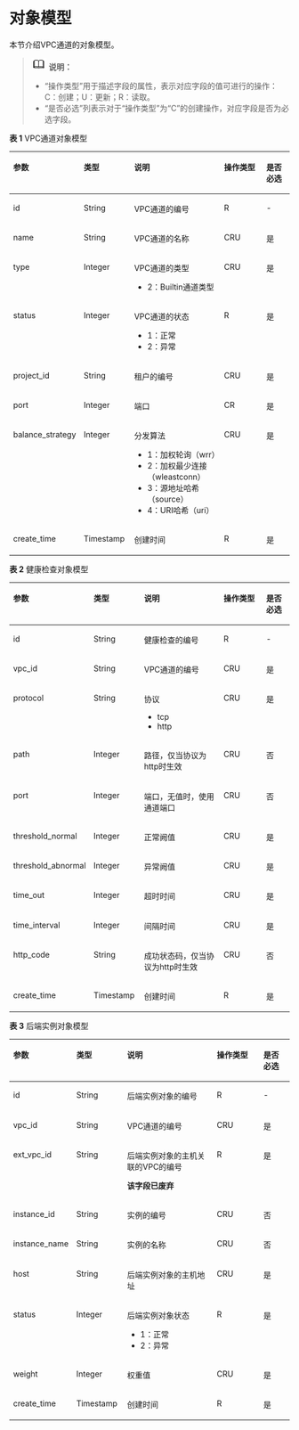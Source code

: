 # 对象模型<a name="apig-phapi-180713160"></a>

本节介绍VPC通道的对象模型。

>![](public_sys-resources/icon-note.gif) **说明：**   
>-   “操作类型”用于描述字段的属性，表示对应字段的值可进行的操作：  
>    C：创建；U：更新；R：读取。  
>-   “是否必选”列表示对于“操作类型”为“C”的创建操作，对应字段是否为必选字段。  

**表 1**  VPC通道对象模型

<a name="table49332581"></a>
<table><thead align="left"><tr id="row15637543"><th class="cellrowborder" valign="top" width="20.202020202020204%" id="mcps1.2.6.1.1"><p id="p58681484"><a name="p58681484"></a><a name="p58681484"></a>参数</p>
</th>
<th class="cellrowborder" valign="top" width="18.18181818181818%" id="mcps1.2.6.1.2"><p id="p55579749"><a name="p55579749"></a><a name="p55579749"></a>类型</p>
</th>
<th class="cellrowborder" valign="top" width="33.33333333333333%" id="mcps1.2.6.1.3"><p id="p5665819"><a name="p5665819"></a><a name="p5665819"></a>说明</p>
</th>
<th class="cellrowborder" valign="top" width="17.17171717171717%" id="mcps1.2.6.1.4"><p id="p56278165"><a name="p56278165"></a><a name="p56278165"></a>操作类型</p>
</th>
<th class="cellrowborder" valign="top" width="11.111111111111112%" id="mcps1.2.6.1.5"><p id="p62237499"><a name="p62237499"></a><a name="p62237499"></a>是否必选</p>
</th>
</tr>
</thead>
<tbody><tr id="row8072695"><td class="cellrowborder" valign="top" width="20.202020202020204%" headers="mcps1.2.6.1.1 "><p id="p49908526"><a name="p49908526"></a><a name="p49908526"></a>id</p>
</td>
<td class="cellrowborder" valign="top" width="18.18181818181818%" headers="mcps1.2.6.1.2 "><p id="p16058826"><a name="p16058826"></a><a name="p16058826"></a>String</p>
</td>
<td class="cellrowborder" valign="top" width="33.33333333333333%" headers="mcps1.2.6.1.3 "><p id="p25696563"><a name="p25696563"></a><a name="p25696563"></a>VPC通道的编号</p>
</td>
<td class="cellrowborder" valign="top" width="17.17171717171717%" headers="mcps1.2.6.1.4 "><p id="p1046864"><a name="p1046864"></a><a name="p1046864"></a>R</p>
</td>
<td class="cellrowborder" valign="top" width="11.111111111111112%" headers="mcps1.2.6.1.5 "><p id="p17687178"><a name="p17687178"></a><a name="p17687178"></a>-</p>
</td>
</tr>
<tr id="row24966877"><td class="cellrowborder" valign="top" width="20.202020202020204%" headers="mcps1.2.6.1.1 "><p id="p9051148"><a name="p9051148"></a><a name="p9051148"></a>name</p>
</td>
<td class="cellrowborder" valign="top" width="18.18181818181818%" headers="mcps1.2.6.1.2 "><p id="p62054412"><a name="p62054412"></a><a name="p62054412"></a>String</p>
</td>
<td class="cellrowborder" valign="top" width="33.33333333333333%" headers="mcps1.2.6.1.3 "><p id="p60351493"><a name="p60351493"></a><a name="p60351493"></a>VPC通道的名称</p>
</td>
<td class="cellrowborder" valign="top" width="17.17171717171717%" headers="mcps1.2.6.1.4 "><p id="p56632734"><a name="p56632734"></a><a name="p56632734"></a>CRU</p>
</td>
<td class="cellrowborder" valign="top" width="11.111111111111112%" headers="mcps1.2.6.1.5 "><p id="p23848703"><a name="p23848703"></a><a name="p23848703"></a>是</p>
</td>
</tr>
<tr id="row13311738"><td class="cellrowborder" valign="top" width="20.202020202020204%" headers="mcps1.2.6.1.1 "><p id="p4509019"><a name="p4509019"></a><a name="p4509019"></a>type</p>
</td>
<td class="cellrowborder" valign="top" width="18.18181818181818%" headers="mcps1.2.6.1.2 "><p id="p29686297"><a name="p29686297"></a><a name="p29686297"></a>Integer</p>
</td>
<td class="cellrowborder" valign="top" width="33.33333333333333%" headers="mcps1.2.6.1.3 "><p id="p55779867"><a name="p55779867"></a><a name="p55779867"></a>VPC通道的类型</p>
<a name="ul53721145134416"></a><a name="ul53721145134416"></a><ul id="ul53721145134416"><li>2：Builtin通道类型</li></ul>
</td>
<td class="cellrowborder" valign="top" width="17.17171717171717%" headers="mcps1.2.6.1.4 "><p id="p21875402"><a name="p21875402"></a><a name="p21875402"></a>CRU</p>
</td>
<td class="cellrowborder" valign="top" width="11.111111111111112%" headers="mcps1.2.6.1.5 "><p id="p27077133"><a name="p27077133"></a><a name="p27077133"></a>是</p>
</td>
</tr>
<tr id="row82661851161"><td class="cellrowborder" valign="top" width="20.202020202020204%" headers="mcps1.2.6.1.1 "><p id="p926619591611"><a name="p926619591611"></a><a name="p926619591611"></a>status</p>
</td>
<td class="cellrowborder" valign="top" width="18.18181818181818%" headers="mcps1.2.6.1.2 "><p id="p182661752166"><a name="p182661752166"></a><a name="p182661752166"></a>Integer</p>
</td>
<td class="cellrowborder" valign="top" width="33.33333333333333%" headers="mcps1.2.6.1.3 "><p id="p12663581620"><a name="p12663581620"></a><a name="p12663581620"></a>VPC通道的状态</p>
<a name="ul15791839184416"></a><a name="ul15791839184416"></a><ul id="ul15791839184416"><li>1：正常</li><li>2：异常</li></ul>
</td>
<td class="cellrowborder" valign="top" width="17.17171717171717%" headers="mcps1.2.6.1.4 "><p id="p7266350167"><a name="p7266350167"></a><a name="p7266350167"></a>R</p>
</td>
<td class="cellrowborder" valign="top" width="11.111111111111112%" headers="mcps1.2.6.1.5 "><p id="p152667591616"><a name="p152667591616"></a><a name="p152667591616"></a>是</p>
</td>
</tr>
<tr id="row42367610"><td class="cellrowborder" valign="top" width="20.202020202020204%" headers="mcps1.2.6.1.1 "><p id="p9224375"><a name="p9224375"></a><a name="p9224375"></a>project_id</p>
</td>
<td class="cellrowborder" valign="top" width="18.18181818181818%" headers="mcps1.2.6.1.2 "><p id="p8976892"><a name="p8976892"></a><a name="p8976892"></a>String</p>
</td>
<td class="cellrowborder" valign="top" width="33.33333333333333%" headers="mcps1.2.6.1.3 "><p id="p79993152715"><a name="p79993152715"></a><a name="p79993152715"></a>租户的编号</p>
</td>
<td class="cellrowborder" valign="top" width="17.17171717171717%" headers="mcps1.2.6.1.4 "><p id="p15296911"><a name="p15296911"></a><a name="p15296911"></a>CRU</p>
</td>
<td class="cellrowborder" valign="top" width="11.111111111111112%" headers="mcps1.2.6.1.5 "><p id="p31090241"><a name="p31090241"></a><a name="p31090241"></a>是</p>
</td>
</tr>
<tr id="row11376719"><td class="cellrowborder" valign="top" width="20.202020202020204%" headers="mcps1.2.6.1.1 "><p id="p49099023"><a name="p49099023"></a><a name="p49099023"></a>port</p>
</td>
<td class="cellrowborder" valign="top" width="18.18181818181818%" headers="mcps1.2.6.1.2 "><p id="p17597936"><a name="p17597936"></a><a name="p17597936"></a>Integer</p>
</td>
<td class="cellrowborder" valign="top" width="33.33333333333333%" headers="mcps1.2.6.1.3 "><p id="p16681305"><a name="p16681305"></a><a name="p16681305"></a>端口</p>
</td>
<td class="cellrowborder" valign="top" width="17.17171717171717%" headers="mcps1.2.6.1.4 "><p id="p13967064"><a name="p13967064"></a><a name="p13967064"></a>CR</p>
</td>
<td class="cellrowborder" valign="top" width="11.111111111111112%" headers="mcps1.2.6.1.5 "><p id="p57590436"><a name="p57590436"></a><a name="p57590436"></a>是</p>
</td>
</tr>
<tr id="row82989413144"><td class="cellrowborder" valign="top" width="20.202020202020204%" headers="mcps1.2.6.1.1 "><p id="p192983401416"><a name="p192983401416"></a><a name="p192983401416"></a>balance_strategy</p>
</td>
<td class="cellrowborder" valign="top" width="18.18181818181818%" headers="mcps1.2.6.1.2 "><p id="p182985416144"><a name="p182985416144"></a><a name="p182985416144"></a>Integer</p>
</td>
<td class="cellrowborder" valign="top" width="33.33333333333333%" headers="mcps1.2.6.1.3 "><p id="p22981401418"><a name="p22981401418"></a><a name="p22981401418"></a>分发算法</p>
<a name="ul31881612450"></a><a name="ul31881612450"></a><ul id="ul31881612450"><li>1：加权轮询（wrr）</li><li>2：加权最少连接（wleastconn）</li><li>3：源地址哈希（source）</li><li>4：URI哈希（uri）</li></ul>
</td>
<td class="cellrowborder" valign="top" width="17.17171717171717%" headers="mcps1.2.6.1.4 "><p id="p8298154131413"><a name="p8298154131413"></a><a name="p8298154131413"></a>CRU</p>
</td>
<td class="cellrowborder" valign="top" width="11.111111111111112%" headers="mcps1.2.6.1.5 "><p id="p1298148144"><a name="p1298148144"></a><a name="p1298148144"></a>是</p>
</td>
</tr>
<tr id="row684511713148"><td class="cellrowborder" valign="top" width="20.202020202020204%" headers="mcps1.2.6.1.1 "><p id="p8845107161418"><a name="p8845107161418"></a><a name="p8845107161418"></a>create_time</p>
</td>
<td class="cellrowborder" valign="top" width="18.18181818181818%" headers="mcps1.2.6.1.2 "><p id="p188451179141"><a name="p188451179141"></a><a name="p188451179141"></a>Timestamp</p>
</td>
<td class="cellrowborder" valign="top" width="33.33333333333333%" headers="mcps1.2.6.1.3 "><p id="p198451273146"><a name="p198451273146"></a><a name="p198451273146"></a>创建时间</p>
</td>
<td class="cellrowborder" valign="top" width="17.17171717171717%" headers="mcps1.2.6.1.4 "><p id="p784537191416"><a name="p784537191416"></a><a name="p784537191416"></a>R</p>
</td>
<td class="cellrowborder" valign="top" width="11.111111111111112%" headers="mcps1.2.6.1.5 "><p id="p128457751410"><a name="p128457751410"></a><a name="p128457751410"></a>是</p>
</td>
</tr>
</tbody>
</table>

**表 2**  健康检查对象模型

<a name="table41340048"></a>
<table><thead align="left"><tr id="row37775636"><th class="cellrowborder" valign="top" width="20.202020202020204%" id="mcps1.2.6.1.1"><p id="p39927684"><a name="p39927684"></a><a name="p39927684"></a>参数</p>
</th>
<th class="cellrowborder" valign="top" width="18.18181818181818%" id="mcps1.2.6.1.2"><p id="p12916952"><a name="p12916952"></a><a name="p12916952"></a>类型</p>
</th>
<th class="cellrowborder" valign="top" width="33.33333333333333%" id="mcps1.2.6.1.3"><p id="p39640185"><a name="p39640185"></a><a name="p39640185"></a>说明</p>
</th>
<th class="cellrowborder" valign="top" width="17.17171717171717%" id="mcps1.2.6.1.4"><p id="p56738382"><a name="p56738382"></a><a name="p56738382"></a>操作类型</p>
</th>
<th class="cellrowborder" valign="top" width="11.111111111111112%" id="mcps1.2.6.1.5"><p id="p32406207"><a name="p32406207"></a><a name="p32406207"></a>是否必选</p>
</th>
</tr>
</thead>
<tbody><tr id="row5223161311563"><td class="cellrowborder" valign="top" width="20.202020202020204%" headers="mcps1.2.6.1.1 "><p id="p143411395613"><a name="p143411395613"></a><a name="p143411395613"></a>id</p>
</td>
<td class="cellrowborder" valign="top" width="18.18181818181818%" headers="mcps1.2.6.1.2 "><p id="p43451314563"><a name="p43451314563"></a><a name="p43451314563"></a>String</p>
</td>
<td class="cellrowborder" valign="top" width="33.33333333333333%" headers="mcps1.2.6.1.3 "><p id="p8501113105613"><a name="p8501113105613"></a><a name="p8501113105613"></a>健康检查的编号</p>
</td>
<td class="cellrowborder" valign="top" width="17.17171717171717%" headers="mcps1.2.6.1.4 "><p id="p1850121317564"><a name="p1850121317564"></a><a name="p1850121317564"></a>R</p>
</td>
<td class="cellrowborder" valign="top" width="11.111111111111112%" headers="mcps1.2.6.1.5 "><p id="p2501713175617"><a name="p2501713175617"></a><a name="p2501713175617"></a>-</p>
</td>
</tr>
<tr id="row92231713195610"><td class="cellrowborder" valign="top" width="20.202020202020204%" headers="mcps1.2.6.1.1 "><p id="p105091312566"><a name="p105091312566"></a><a name="p105091312566"></a>vpc_id</p>
</td>
<td class="cellrowborder" valign="top" width="18.18181818181818%" headers="mcps1.2.6.1.2 "><p id="p195018139566"><a name="p195018139566"></a><a name="p195018139566"></a>String</p>
</td>
<td class="cellrowborder" valign="top" width="33.33333333333333%" headers="mcps1.2.6.1.3 "><p id="p135016132562"><a name="p135016132562"></a><a name="p135016132562"></a>VPC通道的编号</p>
</td>
<td class="cellrowborder" valign="top" width="17.17171717171717%" headers="mcps1.2.6.1.4 "><p id="p35051312566"><a name="p35051312566"></a><a name="p35051312566"></a>CRU</p>
</td>
<td class="cellrowborder" valign="top" width="11.111111111111112%" headers="mcps1.2.6.1.5 "><p id="p125001365613"><a name="p125001365613"></a><a name="p125001365613"></a>是</p>
</td>
</tr>
<tr id="row132231913105617"><td class="cellrowborder" valign="top" width="20.202020202020204%" headers="mcps1.2.6.1.1 "><p id="p05011138562"><a name="p05011138562"></a><a name="p05011138562"></a>protocol</p>
</td>
<td class="cellrowborder" valign="top" width="18.18181818181818%" headers="mcps1.2.6.1.2 "><p id="p1666161335612"><a name="p1666161335612"></a><a name="p1666161335612"></a>String</p>
</td>
<td class="cellrowborder" valign="top" width="33.33333333333333%" headers="mcps1.2.6.1.3 "><p id="p1666121315567"><a name="p1666121315567"></a><a name="p1666121315567"></a>协议</p>
<a name="ul166101312568"></a><a name="ul166101312568"></a><ul id="ul166101312568"><li>tcp</li><li>http</li></ul>
</td>
<td class="cellrowborder" valign="top" width="17.17171717171717%" headers="mcps1.2.6.1.4 "><p id="p766201365612"><a name="p766201365612"></a><a name="p766201365612"></a>CRU</p>
</td>
<td class="cellrowborder" valign="top" width="11.111111111111112%" headers="mcps1.2.6.1.5 "><p id="p966101325618"><a name="p966101325618"></a><a name="p966101325618"></a>是</p>
</td>
</tr>
<tr id="row7223191375620"><td class="cellrowborder" valign="top" width="20.202020202020204%" headers="mcps1.2.6.1.1 "><p id="p266171335616"><a name="p266171335616"></a><a name="p266171335616"></a>path</p>
</td>
<td class="cellrowborder" valign="top" width="18.18181818181818%" headers="mcps1.2.6.1.2 "><p id="p1266141345614"><a name="p1266141345614"></a><a name="p1266141345614"></a>Integer</p>
</td>
<td class="cellrowborder" valign="top" width="33.33333333333333%" headers="mcps1.2.6.1.3 "><p id="p12661130563"><a name="p12661130563"></a><a name="p12661130563"></a>路径，仅当协议为http时生效</p>
</td>
<td class="cellrowborder" valign="top" width="17.17171717171717%" headers="mcps1.2.6.1.4 "><p id="p982101312567"><a name="p982101312567"></a><a name="p982101312567"></a>CRU</p>
</td>
<td class="cellrowborder" valign="top" width="11.111111111111112%" headers="mcps1.2.6.1.5 "><p id="p2821513195610"><a name="p2821513195610"></a><a name="p2821513195610"></a>否</p>
</td>
</tr>
<tr id="row5223413165612"><td class="cellrowborder" valign="top" width="20.202020202020204%" headers="mcps1.2.6.1.1 "><p id="p582913105612"><a name="p582913105612"></a><a name="p582913105612"></a>port</p>
</td>
<td class="cellrowborder" valign="top" width="18.18181818181818%" headers="mcps1.2.6.1.2 "><p id="p18261314567"><a name="p18261314567"></a><a name="p18261314567"></a>Integer</p>
</td>
<td class="cellrowborder" valign="top" width="33.33333333333333%" headers="mcps1.2.6.1.3 "><p id="p78214132565"><a name="p78214132565"></a><a name="p78214132565"></a>端口，无值时，使用通道端口</p>
</td>
<td class="cellrowborder" valign="top" width="17.17171717171717%" headers="mcps1.2.6.1.4 "><p id="p882101320565"><a name="p882101320565"></a><a name="p882101320565"></a>CRU</p>
</td>
<td class="cellrowborder" valign="top" width="11.111111111111112%" headers="mcps1.2.6.1.5 "><p id="p682161319562"><a name="p682161319562"></a><a name="p682161319562"></a>否</p>
</td>
</tr>
<tr id="row1222381315566"><td class="cellrowborder" valign="top" width="20.202020202020204%" headers="mcps1.2.6.1.1 "><p id="p1898513175610"><a name="p1898513175610"></a><a name="p1898513175610"></a>threshold_normal</p>
</td>
<td class="cellrowborder" valign="top" width="18.18181818181818%" headers="mcps1.2.6.1.2 "><p id="p39861317569"><a name="p39861317569"></a><a name="p39861317569"></a>Integer</p>
</td>
<td class="cellrowborder" valign="top" width="33.33333333333333%" headers="mcps1.2.6.1.3 "><p id="p1798813185617"><a name="p1798813185617"></a><a name="p1798813185617"></a>正常阙值</p>
</td>
<td class="cellrowborder" valign="top" width="17.17171717171717%" headers="mcps1.2.6.1.4 "><p id="p9982013135612"><a name="p9982013135612"></a><a name="p9982013135612"></a>CRU</p>
</td>
<td class="cellrowborder" valign="top" width="11.111111111111112%" headers="mcps1.2.6.1.5 "><p id="p14981013145615"><a name="p14981013145615"></a><a name="p14981013145615"></a>是</p>
</td>
</tr>
<tr id="row102231713165613"><td class="cellrowborder" valign="top" width="20.202020202020204%" headers="mcps1.2.6.1.1 "><p id="p1598191305619"><a name="p1598191305619"></a><a name="p1598191305619"></a>threshold_abnormal</p>
</td>
<td class="cellrowborder" valign="top" width="18.18181818181818%" headers="mcps1.2.6.1.2 "><p id="p169821319568"><a name="p169821319568"></a><a name="p169821319568"></a>Integer</p>
</td>
<td class="cellrowborder" valign="top" width="33.33333333333333%" headers="mcps1.2.6.1.3 "><p id="p1898161316565"><a name="p1898161316565"></a><a name="p1898161316565"></a>异常阙值</p>
</td>
<td class="cellrowborder" valign="top" width="17.17171717171717%" headers="mcps1.2.6.1.4 "><p id="p1111331335618"><a name="p1111331335618"></a><a name="p1111331335618"></a>CRU</p>
</td>
<td class="cellrowborder" valign="top" width="11.111111111111112%" headers="mcps1.2.6.1.5 "><p id="p13113113165614"><a name="p13113113165614"></a><a name="p13113113165614"></a>是</p>
</td>
</tr>
<tr id="row19223121325615"><td class="cellrowborder" valign="top" width="20.202020202020204%" headers="mcps1.2.6.1.1 "><p id="p91131813195616"><a name="p91131813195616"></a><a name="p91131813195616"></a>time_out</p>
</td>
<td class="cellrowborder" valign="top" width="18.18181818181818%" headers="mcps1.2.6.1.2 "><p id="p181131113155618"><a name="p181131113155618"></a><a name="p181131113155618"></a>Integer</p>
</td>
<td class="cellrowborder" valign="top" width="33.33333333333333%" headers="mcps1.2.6.1.3 "><p id="p1511311311562"><a name="p1511311311562"></a><a name="p1511311311562"></a>超时时间</p>
</td>
<td class="cellrowborder" valign="top" width="17.17171717171717%" headers="mcps1.2.6.1.4 "><p id="p6113113175618"><a name="p6113113175618"></a><a name="p6113113175618"></a>CRU</p>
</td>
<td class="cellrowborder" valign="top" width="11.111111111111112%" headers="mcps1.2.6.1.5 "><p id="p211318135568"><a name="p211318135568"></a><a name="p211318135568"></a>是</p>
</td>
</tr>
<tr id="row175831246256"><td class="cellrowborder" valign="top" width="20.202020202020204%" headers="mcps1.2.6.1.1 "><p id="p6583546354"><a name="p6583546354"></a><a name="p6583546354"></a>time_interval</p>
</td>
<td class="cellrowborder" valign="top" width="18.18181818181818%" headers="mcps1.2.6.1.2 "><p id="p165832460510"><a name="p165832460510"></a><a name="p165832460510"></a>Integer</p>
</td>
<td class="cellrowborder" valign="top" width="33.33333333333333%" headers="mcps1.2.6.1.3 "><p id="p958312467512"><a name="p958312467512"></a><a name="p958312467512"></a>间隔时间</p>
</td>
<td class="cellrowborder" valign="top" width="17.17171717171717%" headers="mcps1.2.6.1.4 "><p id="p258316465515"><a name="p258316465515"></a><a name="p258316465515"></a>CRU</p>
</td>
<td class="cellrowborder" valign="top" width="11.111111111111112%" headers="mcps1.2.6.1.5 "><p id="p9583246452"><a name="p9583246452"></a><a name="p9583246452"></a>是</p>
</td>
</tr>
<tr id="row4393833700"><td class="cellrowborder" valign="top" width="20.202020202020204%" headers="mcps1.2.6.1.1 "><p id="p1439315331004"><a name="p1439315331004"></a><a name="p1439315331004"></a>http_code</p>
</td>
<td class="cellrowborder" valign="top" width="18.18181818181818%" headers="mcps1.2.6.1.2 "><p id="p83936331018"><a name="p83936331018"></a><a name="p83936331018"></a>String</p>
</td>
<td class="cellrowborder" valign="top" width="33.33333333333333%" headers="mcps1.2.6.1.3 "><p id="p123932033506"><a name="p123932033506"></a><a name="p123932033506"></a>成功状态码，仅当协议为http时生效</p>
</td>
<td class="cellrowborder" valign="top" width="17.17171717171717%" headers="mcps1.2.6.1.4 "><p id="p153934331014"><a name="p153934331014"></a><a name="p153934331014"></a>CRU</p>
</td>
<td class="cellrowborder" valign="top" width="11.111111111111112%" headers="mcps1.2.6.1.5 "><p id="p1539303315019"><a name="p1539303315019"></a><a name="p1539303315019"></a>否</p>
</td>
</tr>
<tr id="row53936368013"><td class="cellrowborder" valign="top" width="20.202020202020204%" headers="mcps1.2.6.1.1 "><p id="p739310361703"><a name="p739310361703"></a><a name="p739310361703"></a>create_time</p>
</td>
<td class="cellrowborder" valign="top" width="18.18181818181818%" headers="mcps1.2.6.1.2 "><p id="p539313361704"><a name="p539313361704"></a><a name="p539313361704"></a>Timestamp</p>
</td>
<td class="cellrowborder" valign="top" width="33.33333333333333%" headers="mcps1.2.6.1.3 "><p id="p173933360010"><a name="p173933360010"></a><a name="p173933360010"></a>创建时间</p>
</td>
<td class="cellrowborder" valign="top" width="17.17171717171717%" headers="mcps1.2.6.1.4 "><p id="p93935369017"><a name="p93935369017"></a><a name="p93935369017"></a>R</p>
</td>
<td class="cellrowborder" valign="top" width="11.111111111111112%" headers="mcps1.2.6.1.5 "><p id="p133931636002"><a name="p133931636002"></a><a name="p133931636002"></a>是</p>
</td>
</tr>
</tbody>
</table>

**表 3**  后端实例对象模型

<a name="table1432431421012"></a>
<table><thead align="left"><tr id="row14324114141017"><th class="cellrowborder" valign="top" width="20.202020202020204%" id="mcps1.2.6.1.1"><p id="p133241714171014"><a name="p133241714171014"></a><a name="p133241714171014"></a>参数</p>
</th>
<th class="cellrowborder" valign="top" width="18.18181818181818%" id="mcps1.2.6.1.2"><p id="p1132420146104"><a name="p1132420146104"></a><a name="p1132420146104"></a>类型</p>
</th>
<th class="cellrowborder" valign="top" width="33.33333333333333%" id="mcps1.2.6.1.3"><p id="p1324114101013"><a name="p1324114101013"></a><a name="p1324114101013"></a>说明</p>
</th>
<th class="cellrowborder" valign="top" width="17.17171717171717%" id="mcps1.2.6.1.4"><p id="p183401214181015"><a name="p183401214181015"></a><a name="p183401214181015"></a>操作类型</p>
</th>
<th class="cellrowborder" valign="top" width="11.111111111111112%" id="mcps1.2.6.1.5"><p id="p163401714101018"><a name="p163401714101018"></a><a name="p163401714101018"></a>是否必选</p>
</th>
</tr>
</thead>
<tbody><tr id="row6500215122212"><td class="cellrowborder" valign="top" width="20.202020202020204%" headers="mcps1.2.6.1.1 "><p id="p192037153227"><a name="p192037153227"></a><a name="p192037153227"></a>id</p>
</td>
<td class="cellrowborder" valign="top" width="18.18181818181818%" headers="mcps1.2.6.1.2 "><p id="p1320321582216"><a name="p1320321582216"></a><a name="p1320321582216"></a>String</p>
</td>
<td class="cellrowborder" valign="top" width="33.33333333333333%" headers="mcps1.2.6.1.3 "><p id="p720321522212"><a name="p720321522212"></a><a name="p720321522212"></a>后端实例对象的编号</p>
</td>
<td class="cellrowborder" valign="top" width="17.17171717171717%" headers="mcps1.2.6.1.4 "><p id="p182031415122213"><a name="p182031415122213"></a><a name="p182031415122213"></a>R</p>
</td>
<td class="cellrowborder" valign="top" width="11.111111111111112%" headers="mcps1.2.6.1.5 "><p id="p18218101511226"><a name="p18218101511226"></a><a name="p18218101511226"></a>-</p>
</td>
</tr>
<tr id="row850021515227"><td class="cellrowborder" valign="top" width="20.202020202020204%" headers="mcps1.2.6.1.1 "><p id="p17218101510221"><a name="p17218101510221"></a><a name="p17218101510221"></a>vpc_id</p>
</td>
<td class="cellrowborder" valign="top" width="18.18181818181818%" headers="mcps1.2.6.1.2 "><p id="p42186152226"><a name="p42186152226"></a><a name="p42186152226"></a>String</p>
</td>
<td class="cellrowborder" valign="top" width="33.33333333333333%" headers="mcps1.2.6.1.3 "><p id="p1218151552213"><a name="p1218151552213"></a><a name="p1218151552213"></a>VPC通道的编号</p>
</td>
<td class="cellrowborder" valign="top" width="17.17171717171717%" headers="mcps1.2.6.1.4 "><p id="p1521821512227"><a name="p1521821512227"></a><a name="p1521821512227"></a>CRU</p>
</td>
<td class="cellrowborder" valign="top" width="11.111111111111112%" headers="mcps1.2.6.1.5 "><p id="p152183157227"><a name="p152183157227"></a><a name="p152183157227"></a>是</p>
</td>
</tr>
<tr id="row195001615122214"><td class="cellrowborder" valign="top" width="20.202020202020204%" headers="mcps1.2.6.1.1 "><p id="p18218161518224"><a name="p18218161518224"></a><a name="p18218161518224"></a>ext_vpc_id</p>
</td>
<td class="cellrowborder" valign="top" width="18.18181818181818%" headers="mcps1.2.6.1.2 "><p id="p52342015172213"><a name="p52342015172213"></a><a name="p52342015172213"></a>String</p>
</td>
<td class="cellrowborder" valign="top" width="33.33333333333333%" headers="mcps1.2.6.1.3 "><p id="p135137169232"><a name="p135137169232"></a><a name="p135137169232"></a>后端实例对象的主机关联的VPC的编号</p>
<p id="p17270618242"><a name="p17270618242"></a><a name="p17270618242"></a><strong id="b15914018"><a name="b15914018"></a><a name="b15914018"></a>该字段已废弃</strong></p>
</td>
<td class="cellrowborder" valign="top" width="17.17171717171717%" headers="mcps1.2.6.1.4 "><p id="p52341150224"><a name="p52341150224"></a><a name="p52341150224"></a>R</p>
</td>
<td class="cellrowborder" valign="top" width="11.111111111111112%" headers="mcps1.2.6.1.5 "><p id="p3234101532216"><a name="p3234101532216"></a><a name="p3234101532216"></a>是</p>
</td>
</tr>
<tr id="row35008152227"><td class="cellrowborder" valign="top" width="20.202020202020204%" headers="mcps1.2.6.1.1 "><p id="p11234111519223"><a name="p11234111519223"></a><a name="p11234111519223"></a>instance_id</p>
</td>
<td class="cellrowborder" valign="top" width="18.18181818181818%" headers="mcps1.2.6.1.2 "><p id="p202505154226"><a name="p202505154226"></a><a name="p202505154226"></a>String</p>
</td>
<td class="cellrowborder" valign="top" width="33.33333333333333%" headers="mcps1.2.6.1.3 "><p id="p4250161542220"><a name="p4250161542220"></a><a name="p4250161542220"></a>实例的编号</p>
</td>
<td class="cellrowborder" valign="top" width="17.17171717171717%" headers="mcps1.2.6.1.4 "><p id="p1025021542220"><a name="p1025021542220"></a><a name="p1025021542220"></a>CRU</p>
</td>
<td class="cellrowborder" valign="top" width="11.111111111111112%" headers="mcps1.2.6.1.5 "><p id="p625031582214"><a name="p625031582214"></a><a name="p625031582214"></a>否</p>
</td>
</tr>
<tr id="row1550017155228"><td class="cellrowborder" valign="top" width="20.202020202020204%" headers="mcps1.2.6.1.1 "><p id="p162500159226"><a name="p162500159226"></a><a name="p162500159226"></a>instance_name</p>
</td>
<td class="cellrowborder" valign="top" width="18.18181818181818%" headers="mcps1.2.6.1.2 "><p id="p1025051592220"><a name="p1025051592220"></a><a name="p1025051592220"></a>String</p>
</td>
<td class="cellrowborder" valign="top" width="33.33333333333333%" headers="mcps1.2.6.1.3 "><p id="p52501815202219"><a name="p52501815202219"></a><a name="p52501815202219"></a>实例的名称</p>
</td>
<td class="cellrowborder" valign="top" width="17.17171717171717%" headers="mcps1.2.6.1.4 "><p id="p19266215142215"><a name="p19266215142215"></a><a name="p19266215142215"></a>CRU</p>
</td>
<td class="cellrowborder" valign="top" width="11.111111111111112%" headers="mcps1.2.6.1.5 "><p id="p12661815182217"><a name="p12661815182217"></a><a name="p12661815182217"></a>否</p>
</td>
</tr>
<tr id="row1500141516221"><td class="cellrowborder" valign="top" width="20.202020202020204%" headers="mcps1.2.6.1.1 "><p id="p172661415102214"><a name="p172661415102214"></a><a name="p172661415102214"></a>host</p>
</td>
<td class="cellrowborder" valign="top" width="18.18181818181818%" headers="mcps1.2.6.1.2 "><p id="p172661615172213"><a name="p172661615172213"></a><a name="p172661615172213"></a>String</p>
</td>
<td class="cellrowborder" valign="top" width="33.33333333333333%" headers="mcps1.2.6.1.3 "><p id="p92660153226"><a name="p92660153226"></a><a name="p92660153226"></a>后端实例对象的主机地址</p>
</td>
<td class="cellrowborder" valign="top" width="17.17171717171717%" headers="mcps1.2.6.1.4 "><p id="p82666158221"><a name="p82666158221"></a><a name="p82666158221"></a>CRU</p>
</td>
<td class="cellrowborder" valign="top" width="11.111111111111112%" headers="mcps1.2.6.1.5 "><p id="p11281191514228"><a name="p11281191514228"></a><a name="p11281191514228"></a>是</p>
</td>
</tr>
<tr id="row3500101572211"><td class="cellrowborder" valign="top" width="20.202020202020204%" headers="mcps1.2.6.1.1 "><p id="p52817155227"><a name="p52817155227"></a><a name="p52817155227"></a>status</p>
</td>
<td class="cellrowborder" valign="top" width="18.18181818181818%" headers="mcps1.2.6.1.2 "><p id="p52814156225"><a name="p52814156225"></a><a name="p52814156225"></a>Integer</p>
</td>
<td class="cellrowborder" valign="top" width="33.33333333333333%" headers="mcps1.2.6.1.3 "><p id="p1428171517225"><a name="p1428171517225"></a><a name="p1428171517225"></a>后端实例对象状态</p>
<a name="ul19875172515297"></a><a name="ul19875172515297"></a><ul id="ul19875172515297"><li>1：正常</li><li>2：异常</li></ul>
</td>
<td class="cellrowborder" valign="top" width="17.17171717171717%" headers="mcps1.2.6.1.4 "><p id="p142812152221"><a name="p142812152221"></a><a name="p142812152221"></a>R</p>
</td>
<td class="cellrowborder" valign="top" width="11.111111111111112%" headers="mcps1.2.6.1.5 "><p id="p3281515102213"><a name="p3281515102213"></a><a name="p3281515102213"></a>是</p>
</td>
</tr>
<tr id="row450061592220"><td class="cellrowborder" valign="top" width="20.202020202020204%" headers="mcps1.2.6.1.1 "><p id="p12979153222"><a name="p12979153222"></a><a name="p12979153222"></a>weight</p>
</td>
<td class="cellrowborder" valign="top" width="18.18181818181818%" headers="mcps1.2.6.1.2 "><p id="p1229717155226"><a name="p1229717155226"></a><a name="p1229717155226"></a>Integer</p>
</td>
<td class="cellrowborder" valign="top" width="33.33333333333333%" headers="mcps1.2.6.1.3 "><p id="p122971715152214"><a name="p122971715152214"></a><a name="p122971715152214"></a>权重值</p>
</td>
<td class="cellrowborder" valign="top" width="17.17171717171717%" headers="mcps1.2.6.1.4 "><p id="p92977156226"><a name="p92977156226"></a><a name="p92977156226"></a>CRU</p>
</td>
<td class="cellrowborder" valign="top" width="11.111111111111112%" headers="mcps1.2.6.1.5 "><p id="p62976156222"><a name="p62976156222"></a><a name="p62976156222"></a>是</p>
</td>
</tr>
<tr id="row950021515227"><td class="cellrowborder" valign="top" width="20.202020202020204%" headers="mcps1.2.6.1.1 "><p id="p163271815192212"><a name="p163271815192212"></a><a name="p163271815192212"></a>create_time</p>
</td>
<td class="cellrowborder" valign="top" width="18.18181818181818%" headers="mcps1.2.6.1.2 "><p id="p0327201516227"><a name="p0327201516227"></a><a name="p0327201516227"></a>Timestamp</p>
</td>
<td class="cellrowborder" valign="top" width="33.33333333333333%" headers="mcps1.2.6.1.3 "><p id="p16327191515222"><a name="p16327191515222"></a><a name="p16327191515222"></a>创建时间</p>
</td>
<td class="cellrowborder" valign="top" width="17.17171717171717%" headers="mcps1.2.6.1.4 "><p id="p0327151532218"><a name="p0327151532218"></a><a name="p0327151532218"></a>R</p>
</td>
<td class="cellrowborder" valign="top" width="11.111111111111112%" headers="mcps1.2.6.1.5 "><p id="p332715151227"><a name="p332715151227"></a><a name="p332715151227"></a>是</p>
</td>
</tr>
</tbody>
</table>

